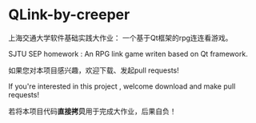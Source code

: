 # QLink-by-creeper

上海交通大学软件基础实践大作业： 一个基于Qt框架的rpg连连看游戏。

SJTU SEP homework : An RPG link game writen based on Qt framework.


如果您对本项目感兴趣，欢迎下载、发起pull requests!

If you're interested in this project , welcome download and make pull requests!


若将本项目代码**直接拷贝**用于完成大作业，后果自负！
